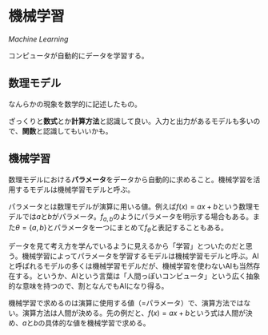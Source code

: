 # 機械学習

*Machine Learning*

コンピュータが自動的にデータを学習する。

## 数理モデル

なんらかの現象を数学的に記述したもの。

ざっくりと**数式**とか**計算方法**と認識して良い。入力と出力があるモデルも多いので、**関数**と認識してもいいかも。

## 機械学習

数理モデルにおける**パラメータ**をデータから自動的に求めること。機械学習を活用するモデルは機械学習モデルと呼ぶ。

パラメータとは数理モデルが演算に用いる値。例えば$f(x)=ax+b$という数理モデルでは$a$と$b$がパラメータ。$f_{a,b}$のようにパラメータを明示する場合もある。また$\theta=\{a,b\}$とパラメータを一つにまとめて$f_\theta$と表記することもある。

データを見て考え方を学んでいるように見えるから「学習」とついたのだと思う。機械学習によってパラメータを学習するモデルは機械学習モデルと呼ぶ。AIと呼ばれるモデルの多くは機械学習モデルだが、機械学習を使わないAIも当然存在する。というか、AIという言葉は「人間っぽいコンピュータ」という広く抽象的な意味を持つので、割となんでもAIになり得る。

機械学習で求めるのは演算に使用する値（=パラメータ）で、演算方法ではない。演算方法は人間が決める。先の例だと、$f(x)=ax+b$という式は人間が決め、$a$と$b$の具体的な値を機械学習で求める。
